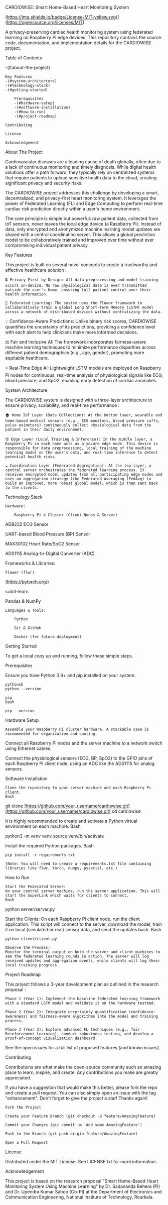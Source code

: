 CARDIOWISE: Smart Home-Based Heart Monitoring System

(https://img.shields.io/badge/License-MIT-yellow.svg)](https://opensource.org/licenses/MIT)

A privacy-preserving cardiac health monitoring system using federated learning on Raspberry Pi edge devices. This repository contains the source code, documentation, and implementation details for the CARDIOWISE project.

Table of Contents

-(#about-the-project)

    Key Features
    -(#system-architecture)
    -(#technology-stack)
    -(#getting-started)

        Prerequisites
        -(#hardware-setup)
        -(#software-installation)
        -(#how-to-run)
        -(#project-roadmap)

    Contributing

    License

    Acknowledgement

About The Project

Cardiovascular diseases are a leading cause of death globally, often due to a lack of continuous monitoring and timely diagnosis. While digital health solutions offer a path forward, they typically rely on centralized systems that require patients to upload sensitive health data to the cloud, creating significant privacy and security risks.  

The CARDIOWISE project addresses this challenge by developing a smart, decentralized, and privacy-first heart monitoring system. It leverages the power of Federated Learning (FL) and Edge Computing to perform real-time cardiac risk prediction directly within a user's home environment.  

The core principle is simple but powerful: raw patient data, collected from IoT sensors, never leaves the local edge device (a Raspberry Pi). Instead of data, only encrypted and anonymized machine learning model updates are shared with a central coordination server. This allows a global prediction model to be collaboratively trained and improved over time without ever compromising individual patient privacy.  

Key Features

This project is built on several novel concepts to create a trustworthy and effective healthcare solution :  

    🔒 Privacy-First by Design: All data preprocessing and model training occurs on-device. No raw physiological data is ever transmitted outside the user's home, ensuring full patient control over their health information.

    🤖 Federated Learning: The system uses the Flower framework to collaboratively train a global Long Short-Term Memory (LSTM) model across a network of distributed devices without centralizing the data.   

💡 Confidence-Aware Predictions: Unlike binary risk scores, CARDIOWISE quantifies the uncertainty of its predictions, providing a confidence level with each alert to help clinicians make more informed decisions.  

⚖️ Fair and Inclusive AI: The framework incorporates fairness-aware machine learning techniques to minimize performance disparities across different patient demographics (e.g., age, gender), promoting more equitable healthcare.  

⚡ Real-Time Edge AI: Lightweight LSTM models are deployed on Raspberry Pi nodes for continuous, real-time analysis of physiological signals like ECG, blood pressure, and SpO2, enabling early detection of cardiac anomalies.  

System Architecture

The CARDIOWISE system is designed with a three-layer architecture to ensure privacy, scalability, and real-time performance :  

    🏠 Home IoT Layer (Data Collection): At the bottom layer, wearable and home-based medical sensors (e.g., ECG monitors, blood pressure cuffs, pulse oximeters) continuously collect physiological data from the patient in their daily environment.

    엣 Edge Layer (Local Training & Inference): In the middle layer, a Raspberry Pi in each home acts as a secure edge node. This device is responsible for data preprocessing, local training of the machine learning model on the user's data, and real-time inference to detect potential health risks.

    ☁️ Coordination Layer (Federated Aggregation): At the top layer, a central server orchestrates the federated learning process. It receives encrypted model updates from all participating edge nodes and uses an aggregation strategy like Federated Averaging (FedAvg) to build an improved, more robust global model, which is then sent back to the clients.   

Technology Stack

    Hardware:

        Raspberry Pi 4 Cluster (Client Nodes & Server)   

AD8232 ECG Sensor  

UART-based Blood Pressure (BP) Sensor  

MAX30102 Heart Rate/SpO2 Sensor  

ADS1115 Analog-to-Digital Converter (ADC)  

Frameworks & Libraries:

    Flower (flwr)   

(https://pytorch.org/)  

scikit-learn  

Pandas & NumPy  

    Languages & Tools:

        Python

        Git & GitHub

        Docker (for future deployment)

Getting Started

To get a local copy up and running, follow these simple steps.

Prerequisites

Ensure you have Python 3.9+ and pip installed on your system.

    pythonsh
    python --version

    pip
    Bash

    pip --version

Hardware Setup

    Assemble your Raspberry Pi cluster hardware. A stackable case is recommended for organization and cooling.   

Connect all Raspberry Pi nodes and the server machine to a network switch using Ethernet cables.  

Connect the physiological sensors (ECG, BP, SpO2) to the GPIO pins of each Raspberry Pi client node, using an ADC like the ADS1115 for analog sensors.  

Software Installation

    Clone the repository to your server machine and each Raspberry Pi client.
    Bash

git clone [https://github.com/your_username/cardiowise.git](https://github.com/your_username/cardiowise.git)
cd cardiowise

It is highly recommended to create and activate a Python virtual environment on each machine.
Bash

python3 -m venv venv
source venv/bin/activate

Install the required Python packages.
Bash

    pip install -r requirements.txt

    (Note: You will need to create a requirements.txt file containing libraries like flwr, torch, numpy, pyserial, etc.)

How to Run

    Start the Federated Server:
    On your central server machine, run the server application. This will start the SuperLink which waits for clients to connect.
    Bash

python server/server.py

Start the Clients:
On each Raspberry Pi client node, run the client application. This script will connect to the server, download the model, train it on local (simulated or real) sensor data, and send the updates back.
Bash

    python client/client.py

    Observe the Process:
    Monitor the terminal output on both the server and client machines to see the federated learning rounds in action. The server will log received updates and aggregation events, while clients will log their local training progress.

Project Roadmap

This project follows a 3-year development plan as outlined in the research proposal :  

    Phase 1 (Year 1): Implement the baseline federated learning framework with a standard LSTM model and validate it on the hardware testbed.

    Phase 2 (Year 2): Integrate uncertainty quantification (confidence-awareness) and fairness-aware algorithms into the model and training process.

    Phase 3 (Year 3): Explore advanced FL techniques (e.g., fair Reinforcement Learning), conduct robustness testing, and develop a proof-of-concept visualization dashboard.

See the open issues for a full list of proposed features (and known issues).

Contributing

Contributions are what make the open-source community such an amazing place to learn, inspire, and create. Any contributions you make are greatly appreciated.

If you have a suggestion that would make this better, please fork the repo and create a pull request. You can also simply open an issue with the tag "enhancement".
Don't forget to give the project a star! Thanks again!

    Fork the Project

    Create your Feature Branch (git checkout -b feature/AmazingFeature)

    Commit your Changes (git commit -m 'Add some AmazingFeature')

    Push to the Branch (git push origin feature/AmazingFeature)

    Open a Pull Request

License

Distributed under the MIT License. See LICENSE.txt for more information.

Acknowledgement

This project is based on the research proposal "Smart Home-Based Heart Monitoring System Using Machine Learning" by Dr. Sadananda Behera (PI) and Dr. Upendra Kumar Sahoo (Co-PI) at the Department of Electronics and Communication Engineering, National Institute of Technology, Rourkela. 
